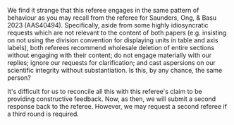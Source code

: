 We find it strange that this referee engages in the same pattern of behaviour as you may recall from the referee for Saunders, Ong, & Basu 2023 (AAS40494). Specifically, aside from some highly idiosyncratic requests which are not relevant to the content of both papers (e.g. insisting on not using the division convention for displaying units in table and axis labels), both referees recommend wholesale deletion of entire sections without engaging with their content; do not engage materially with our replies; ignore our requests for clarification; and cast aspersions on our scientific integrity without substantiation. Is this, by any chance, the same person?

It's difficult for us to reconcile all this with this referee's claim to be providing constructive feedback. Now, as then, we will submit a second response back to the referee. However, we may request a second referee if a third round is required. 